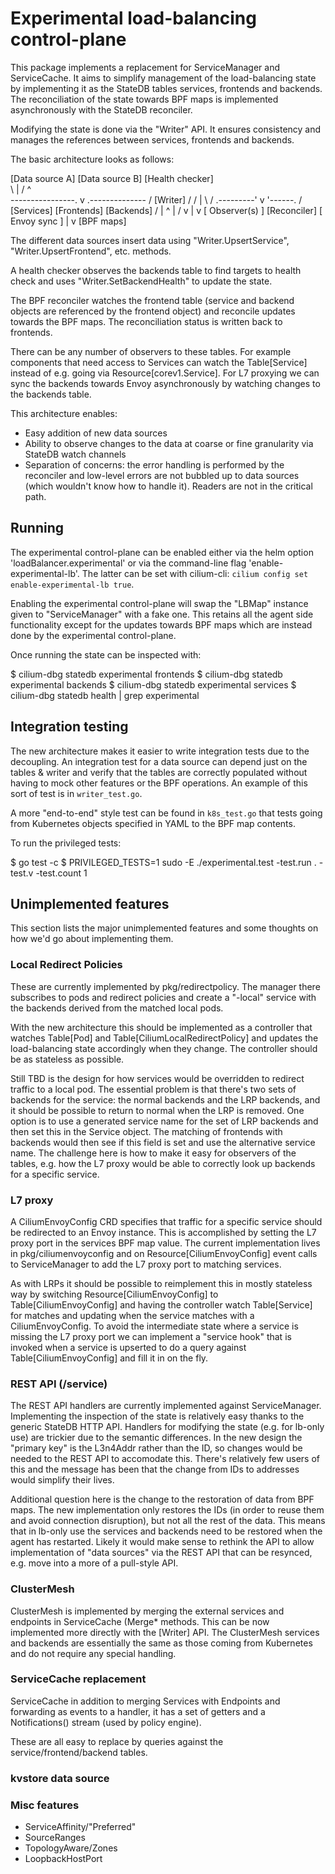 # Experimental load-balancing control-plane

This package implements a replacement for ServiceManager and ServiceCache. It aims to simplify
management of the load-balancing state by implementing it as the StateDB tables services, frontends
and backends. The reconciliation of the state towards BPF maps is implemented asynchronously with the
StateDB reconciler. 

Modifying the state is done via the "Writer" API. It ensures consistency and manages the references between
services, frontends and backends.

The basic architecture looks as follows:

  [Data source A]       [Data source B]      [Health checker]    
        \                     |                  /   ^     
         ----------------.    v   .--------------   /
                          [Writer]                 /
                         /    |   \               /
              .---------'     v    '------.      /
         [Services]      [Frontends]    [Backends]
          /                  | ^              |
         /                   v |              v
    [ Observer(s) ]      [Reconciler]    [ Envoy sync ]
                              |
                              v
                          [BPF maps]

The different data sources insert data using "Writer.UpsertService", "Writer.UpsertFrontend", etc. methods.

A health checker observes the backends table to find targets to health check and uses
"Writer.SetBackendHealth" to update the state.

The BPF reconciler watches the frontend table (service and backend objects are referenced by
the frontend object) and reconcile updates towards the BPF maps. The reconciliation status is
written back to frontends.

There can be any number of observers to these tables. For example components that need access
to Services can watch the Table[Service] instead of e.g. going via Resource[corev1.Service].
For L7 proxying we can sync the backends towards Envoy asynchronously by watching changes to
the backends table.

This architecture enables: 
- Easy addition of new data sources 
- Ability to observe changes to the data at coarse or fine granularity via StateDB watch channels
- Separation of concerns: the error handling is performed by the reconciler and low-level errors are
  not bubbled up to data sources (which wouldn't know how to handle it). Readers are not in the
  critical path.

## Running

The experimental control-plane can be enabled either via the helm option
'loadBalancer.experimental' or via the command-line flag 'enable-experimental-lb'. The latter
can be set with cilium-cli: `cilium config set enable-experimental-lb true`.

Enabling the experimental control-plane will swap the "LBMap" instance given to "ServiceManager"
with a fake one. This retains all the agent side functionality except for the updates towards
BPF maps which are instead done by the experimental control-plane.

Once running the state can be inspected with:

  $ cilium-dbg statedb experimental frontends
  $ cilium-dbg statedb experimental backends
  $ cilium-dbg statedb experimental services
  $ cilium-dbg statedb health | grep experimental

## Integration testing

The new architecture makes it easier to write integration tests due to the decoupling. An
integration test for a data source can depend just on the tables & writer and verify that the
tables are correctly populated without having to mock other features or the BPF operations. An
example of this sort of test is in `writer_test.go`.

A more "end-to-end" style test can be found in `k8s_test.go` that tests going from Kubernetes
objects specified in YAML to the BPF map contents.

To run the privileged tests:

  $ go test -c
  $ PRIVILEGED_TESTS=1 sudo -E ./experimental.test -test.run . -test.v -test.count 1

## Unimplemented features

This section lists the major unimplemented features and some thoughts on how we'd go about
implementing them.

### Local Redirect Policies

These are currently implemented by pkg/redirectpolicy. The manager there subscribes to pods
and redirect policies and create a "-local" service with the backends derived from the matched
local pods.

With the new architecture this should be implemented as a controller that watches Table[Pod]
and Table[CiliumLocalRedirectPolicy] and updates the load-balancing state accordingly when
they change.  The controller should be as stateless as possible.

Still TBD is the design for how services would be overridden to redirect traffic to a local pod.
The essential problem is that there's two sets of backends for the service: the normal backends
and the LRP backends, and it should be possible to return to normal when the LRP is removed.
One option is to use a generated service name for the set of LRP backends and then set this in
the Service object.  The matching of frontends with backends would then see if this field is
set and use the alternative service name. The challenge here is how to make it easy for observers
of the tables, e.g. how the L7 proxy would be able to correctly look up backends for a specific
service.

### L7 proxy

A CiliumEnvoyConfig CRD specifies that traffic for a specific service should be redirected to
an Envoy instance. This is accomplished by setting the L7 proxy port in the services BPF map
value. The current implementation lives in pkg/ciliumenvoyconfig and on Resource[CiliumEnvoyConfig]
event calls to ServiceManager to add the L7 proxy port to matching services.

As with LRPs it should be possible to reimplement this in mostly stateless way by switching
Resource[CiliumEnvoyConfig] to Table[CiliumEnvoyConfig] and having the controller watch
Table[Service] for matches and updating when the service matches with a CiliumEnvoyConfig. To avoid
the intermediate state where a service is missing the L7 proxy port we can implement a "service
hook" that is invoked when a service is upserted to do a query against Table[CiliumEnvoyConfig]
and fill it in on the fly.

### REST API (/service)

The REST API handlers are currently implemented against ServiceManager. Implementing the inspection
of the state is relatively easy thanks to the generic StateDB HTTP API. Handlers for modifying the
state (e.g. for lb-only use) are trickier due to the semantic differences. In the new design the
"primary key" is the L3n4Addr rather than the ID, so changes would be needed to the REST API to
accomodate this. There's relatively few users of this and the message has been that the change from
IDs to addresses would simplify their lives.

Additional question here is the change to the restoration of data from BPF maps. The new implementation
only restores the IDs (in order to reuse them and avoid connection disruption), but not all the rest of
the data. This means that in lb-only use the services and backends need to be restored when the agent has
restarted. Likely it would make sense to rethink the API to allow implementation of "data sources" via
the REST API that can be resynced, e.g. move into a more of a pull-style API.

### ClusterMesh

ClusterMesh is implemented by merging the external services and endpoints in ServiceCache
(Merge* methods. This can be now implemented more directly with the [Writer] API. The 
ClusterMesh services and backends are essentially the same as those coming from Kubernetes
and do not require any special handling.

### ServiceCache replacement

ServiceCache in addition to merging Services with Endpoints and forwarding as events to a
handler, it has a set of getters and a Notifications() stream (used by policy engine).

These are all easy to replace by queries against the service/frontend/backend tables.

### kvstore data source

### Misc features

- ServiceAffinity/"Preferred"
- SourceRanges
- TopologyAware/Zones
- LoopbackHostPort
